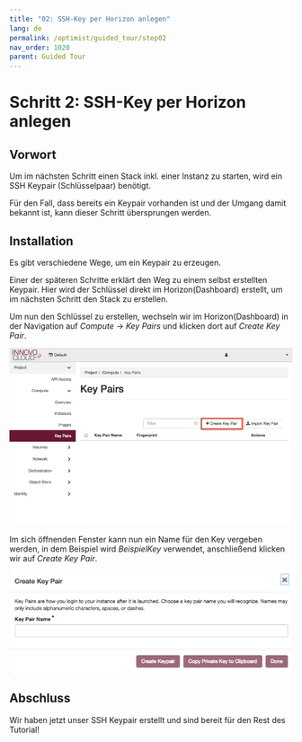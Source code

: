 ```yaml
---
title: "02: SSH-Key per Horizon anlegen"
lang: de
permalink: /optimist/guided_tour/step02
nav_order: 1020
parent: Guided Tour
---
```


Schritt 2: SSH-Key per Horizon anlegen
======================================

Vorwort
-------

Um im nächsten Schritt einen Stack inkl. einer Instanz zu starten, wird
ein SSH Keypair (Schlüsselpaar) benötigt.

Für den Fall, dass bereits ein Keypair vorhanden ist und der Umgang damit
bekannt ist, kann dieser Schritt übersprungen werden.

Installation
------------

Es gibt verschiedene Wege, um ein Keypair zu erzeugen.

Einer der späteren Schritte erklärt den Weg zu einem selbst erstellten
Keypair. Hier wird der Schlüssel direkt im Horizon(Dashboard) erstellt,
um im nächsten Schritt den Stack zu erstellen.

Um nun den Schlüssel zu erstellen, wechseln wir im Horizon(Dashboard) in
der Navigation auf *Compute* → *Key Pairs* und klicken dort auf *Create
Key Pair*.

![](attachments/13536100.png)

Im sich öffnenden Fenster kann nun ein Name für den Key vergeben werden,
in dem Beispiel wird *BeispielKey* verwendet, anschließend klicken wir
auf *Create Key Pair*.

![](attachments/13536101.png)

Abschluss
---------

Wir haben jetzt unser SSH Keypair erstellt und sind bereit für den Rest des
Tutorial!
